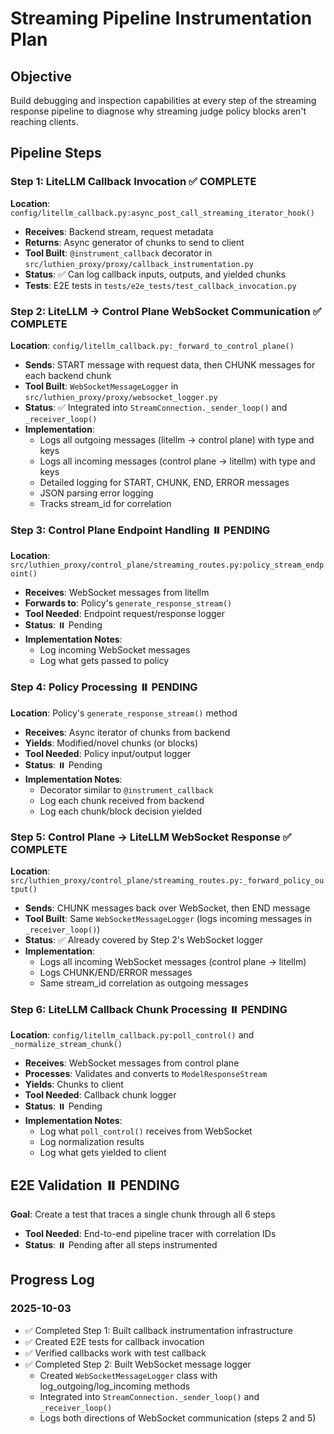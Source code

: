# Streaming Pipeline Instrumentation Plan

## Objective
Build debugging and inspection capabilities at every step of the streaming response pipeline to diagnose why streaming judge policy blocks aren't reaching clients.

## Pipeline Steps

### Step 1: LiteLLM Callback Invocation ✅ COMPLETE
**Location**: `config/litellm_callback.py:async_post_call_streaming_iterator_hook()`
- **Receives**: Backend stream, request metadata
- **Returns**: Async generator of chunks to send to client
- **Tool Built**: `@instrument_callback` decorator in `src/luthien_proxy/proxy/callback_instrumentation.py`
- **Status**: ✅ Can log callback inputs, outputs, and yielded chunks
- **Tests**: E2E tests in `tests/e2e_tests/test_callback_invocation.py`

### Step 2: LiteLLM → Control Plane WebSocket Communication ✅ COMPLETE
**Location**: `config/litellm_callback.py:_forward_to_control_plane()`
- **Sends**: START message with request data, then CHUNK messages for each backend chunk
- **Tool Built**: `WebSocketMessageLogger` in `src/luthien_proxy/proxy/websocket_logger.py`
- **Status**: ✅ Integrated into `StreamConnection._sender_loop()` and `_receiver_loop()`
- **Implementation**:
  - Logs all outgoing messages (litellm → control plane) with type and keys
  - Logs all incoming messages (control plane → litellm) with type and keys
  - Detailed logging for START, CHUNK, END, ERROR messages
  - JSON parsing error logging
  - Tracks stream_id for correlation

### Step 3: Control Plane Endpoint Handling ⏸️ PENDING
**Location**: `src/luthien_proxy/control_plane/streaming_routes.py:policy_stream_endpoint()`
- **Receives**: WebSocket messages from litellm
- **Forwards to**: Policy's `generate_response_stream()`
- **Tool Needed**: Endpoint request/response logger
- **Status**: ⏸️ Pending
- **Implementation Notes**:
  - Log incoming WebSocket messages
  - Log what gets passed to policy

### Step 4: Policy Processing ⏸️ PENDING
**Location**: Policy's `generate_response_stream()` method
- **Receives**: Async iterator of chunks from backend
- **Yields**: Modified/novel chunks (or blocks)
- **Tool Needed**: Policy input/output logger
- **Status**: ⏸️ Pending
- **Implementation Notes**:
  - Decorator similar to `@instrument_callback`
  - Log each chunk received from backend
  - Log each chunk/block decision yielded

### Step 5: Control Plane → LiteLLM WebSocket Response ✅ COMPLETE
**Location**: `src/luthien_proxy/control_plane/streaming_routes.py:_forward_policy_output()`
- **Sends**: CHUNK messages back over WebSocket, then END message
- **Tool Built**: Same `WebSocketMessageLogger` (logs incoming messages in `_receiver_loop()`)
- **Status**: ✅ Already covered by Step 2's WebSocket logger
- **Implementation**:
  - Logs all incoming WebSocket messages (control plane → litellm)
  - Logs CHUNK/END/ERROR messages
  - Same stream_id correlation as outgoing messages

### Step 6: LiteLLM Callback Chunk Processing ⏸️ PENDING
**Location**: `config/litellm_callback.py:poll_control()` and `_normalize_stream_chunk()`
- **Receives**: WebSocket messages from control plane
- **Processes**: Validates and converts to `ModelResponseStream`
- **Yields**: Chunks to client
- **Tool Needed**: Callback chunk logger
- **Status**: ⏸️ Pending
- **Implementation Notes**:
  - Log what `poll_control()` receives from WebSocket
  - Log normalization results
  - Log what gets yielded to client

## E2E Validation ⏸️ PENDING
**Goal**: Create a test that traces a single chunk through all 6 steps
- **Tool Needed**: End-to-end pipeline tracer with correlation IDs
- **Status**: ⏸️ Pending after all steps instrumented

## Progress Log

### 2025-10-03
- ✅ Completed Step 1: Built callback instrumentation infrastructure
- ✅ Created E2E tests for callback invocation
- ✅ Verified callbacks work with test callback
- ✅ Completed Step 2: Built WebSocket message logger
  - Created `WebSocketMessageLogger` class with log_outgoing/log_incoming methods
  - Integrated into `StreamConnection._sender_loop()` and `_receiver_loop()`
  - Logs both directions of WebSocket communication (steps 2 and 5)
